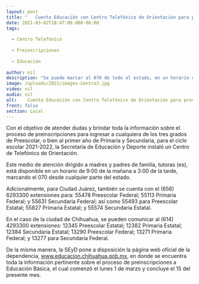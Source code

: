 ```yaml
---
layout: post
title: "   Cuenta Educación con Centro Telefónico de Orientación para proceso de preinscripciones"
date: 2021-03-02T18:47:00.000-06:00
tags:
  
  - Centro Telefónico
  
  - Preinscripciones
  
  - Educación
  
author: nil
description: "Se puede marcar al 070 de todo el estado, en un horario de 9:00 am a 3:00 pm"
image: /uploads/2021/images-Centro3.jpg
video: nil
audio: nil
alt:    Cuenta Educación con Centro Telefónico de Orientación para proceso de preinscripciones
front: false
section: Local
---
```


Con el objetivo de atender dudas y brindar toda la información sobre el proceso de preinscripciones para ingresar a cualquiera de los tres grados de Preescolar, o bien al primer año de Primaria y Secundaria, para el ciclo escolar 2021-2022, la Secretaría de Educación y Deporte instaló un Centro de Telefónico de Orientación.

Este medio de atención dirigido a madres y padres de familia, tutoras (es), está disponible en un horario de 9:00 de la mañana a 3:00 de la tarde, marcando el 070 desde cualquier parte del estado.

Adicionalmente, para Ciudad Juárez, también se cuenta con el (656) 6293300 extensiones para: 55478 Preescolar Federal; 55113 Primaria Federal; y 55631 Secundaria Federal; así como 55493 para Preescolar Estatal; 55827 Primaria Estatal; y 55574 Secundaria Estatal.

En el caso de la ciudad de Chihuahua, se pueden comunicar al (614) 4293300 extensiones: 12345 Preescolar Estatal; 12382 Primaria Estatal; 12384 Secundaria Estatal; 13290 Preescolar Federal; 13271 Primaria Federal; y 13277 para Secundaria Federal.

De la misma manera, la SEyD pone a disposición la página web oficial de la dependencia, www.educacion.chihuahua.gob.mx, en donde se encuentra toda la información pertinente sobre el proceso de preinscripciones a Educación Básica, el cual comenzó el lunes 1 de marzo y concluye el 15 del presente mes.